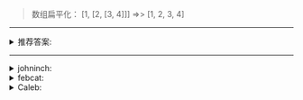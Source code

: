 
> 数组扁平化： [1, [2, [3, 4]]] =>> [1, 2, 3, 4]

----
<details>
<summary>推荐答案:</summary>

>> 方法一：常规递归：

```js
let newArr = []
function flatten(arr) {
    for(let i = 0; i < arr.length; i++) {
        if (Array.isArray(arr[i])) {
            flatten(arr[i])
        } else {
            newArr.push(arr[i])
        }
    }
}

flatten([1, [2, [3, 4]]])
console.log(newArr)
```

以上递归使用了全局变量，递归函数应该是完整功能隔离的，下面是优化后的递归:

```js
function flatten(arr) {
    let newArr = []
    for(let i = 0; i < arr.length; i++) {
        if (Array.isArray(arr[i])) {
            newArr = newArr.concat(flatten(arr[i]))
        } else {
            newArr.push(arr[i])
        }
    }

    return newArr
}
flatten([1, [2, [3, 4]]])
```
以下将 result 作为第二个参数 传入的方式也很巧妙
```js
function flatten(target, result = []) {
    target.forEach((item) => {
        if (Array.isArray(item)) {
            flatten(item, result);
        } else {
            result.push(item);
        }
    });

    return result;
}
```

使用reduce迭代器简化上述递归方法:
```js
function flatten(arr) {
    return arr.reduce((prev, item) => {
        return prev.concat(Array.isArray(item) ? flatten(item) : item)
    }, [])
}
```

>> 方法二：使用ES6扩展运算符（一次只能展开一层）

```js
function flatten(arr) {
    while(arr.some(item => Array.isArray(item))) {
        arr = [].concat(...arr)
    }
    return arr
}

flatten([1, [2, [3, 4]]])
```

>> 方法三：由于元素均为数字，因此可使用隐式类型转换

```js
[1, [2, [3, 4]]].toString().split(',').map(i => Number(i))
// toString也可以替换成join方法，也可以达到隐式类型转换的目的
```

</details>

----
<details>
<summary>johninch:</summary>

>> 方法一：常规递归：

```js
let newArr = []
function flatten(arr) {
    for(let i = 0; i < arr.length; i++) {
        if (Array.isArray(arr[i])) {
            flatten(arr[i])
        } else {
            newArr.push(arr[i])
        }
    }
}

flatten([1, [2, [3, 4]]])
console.log(newArr)
```

以上递归使用了全局变量，递归函数应该是完整功能隔离的，下面是优化后的递归:

```js
function flatten(arr) {
    let newArr = []
    for(let i = 0; i < arr.length; i++) {
        if (Array.isArray(arr[i])) {
            newArr = newArr.concat(flatten(arr[i]))
        } else {
            newArr.push(arr[i])
        }
    }

    return newArr
}
flatten([1, [2, [3, 4]]])
```

使用reduce迭代器简化上述递归方法:
```js
function flatten(arr) {
    return arr.reduce((prev, item) => {
        return prev.concat(Array.isArray(item) ? flatten(item) : item)
    }, [])
}
```

>> 方法二：使用ES6扩展运算符（一次只能展开一层）

```js
function flatten(arr) {
    while(arr.some(item => Array.isArray(item))) {
        arr = [].concat(...arr)
    }
    return arr
}

flatten([1, [2, [3, 4]]])
```

>> 方法三：由于元素均为数字，因此可使用隐式类型转换

```js
[1, [2, [3, 4]]].toString().split(',').map(i => Number(i))
// toString也可以替换成join方法，也可以达到隐式类型转换的目的
```

</details>

<details>
<summary>febcat:</summary>

```javascript
const flattenArray = array => {
  if (!/\[\S+\]/.test(JSON.stringify(array))) {
    return array
  }

  return [
    ...new Set(
      array.reduce((arr, item) => {
        return Array.isArray(item) ?  arr.concat(flattenArray(item)) : arr.concat(item)
      },[])
    )
  ]
}

```
</details>

<details>
<summary>Caleb:</summary>

* 1. 使用ES6 flat方法

``` javascript
[1, [2, [3, 4]]].flat(Infinity)

```
* 2. 使用Generate函数语法 实现flat的功能

``` javascript
const arr = [1, [2, [3, 4]]];
const flatCopy = function* (a) {
	if (!Array.isArray(a)){
		return false;
	}

	const len = a.length;
	for (let i=0; i < len; i++){
		const item = a[i];
		if (typeof item === 'number'){
			yield item
		} else {
			yield* flatCopy(item)
		}
	}
}

const arr2 = [];

for(let j of flatCopy(arr)){
	arr2.push(j)
}

```
<details>
<summary>Xmtd:</summary>

```js
  function flatten(target, result = []) {
    target.forEach((item) => {
      if (Array.isArray(item)) {
        flatten(item, result);
      } else {
        result.push(item);
      }
    });

    return result;
  }
  
  // 方法
  target.flat(Infinity);

  // 类型改变了
  target.toString().split(',');
```
<details>
